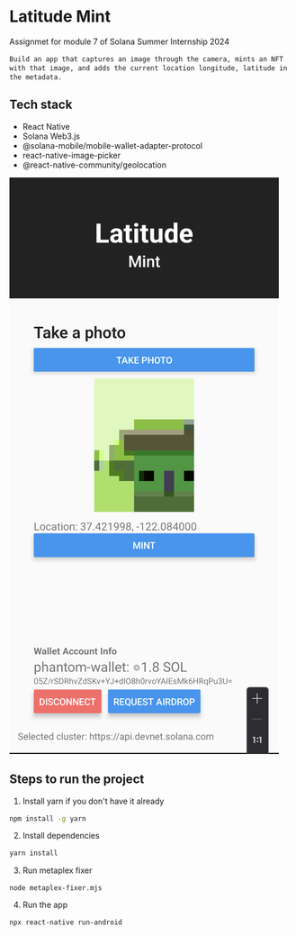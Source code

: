 
# Latitude Mint
Assignmet for module 7 of Solana Summer Internship 2024
```
Build an app that captures an image through the camera, mints an NFT with that image, and adds the current location longitude, latitude in the metadata.
```


## Tech stack
- React Native
- Solana Web3.js
- @solana-mobile/mobile-wallet-adapter-protocol
- react-native-image-picker
- @react-native-community/geolocation

![demo](demo.png)

## Steps to run the project
1. Install yarn if you don't have it already
```sh
npm install -g yarn
```
2. Install dependencies
```sh
yarn install
```
3. Run metaplex fixer
```
node metaplex-fixer.mjs
```
4. Run the app
```sh
npx react-native run-android
```
